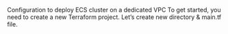 Configuration to deploy ECS cluster on a dedicated VPC
To get started, you need to create a new Terraform project. Let’s create new directory & main.tf file.
